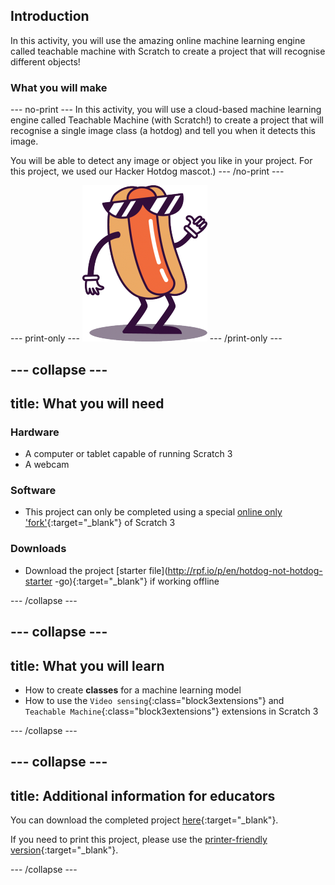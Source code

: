 ## Introduction

In this activity, you will use the amazing online machine learning engine called teachable machine with Scratch to create a project that will recognise different objects! 

### What you will make

--- no-print ---
In this activity, you will use a cloud-based machine learning engine called Teachable Machine (with Scratch!) to create a project that will recognise a single image class (a hotdog) and tell you when it detects this image. 

You will be able to detect any image or object you like in your project. For this project, we used our Hacker Hotdog mascot.)
--- /no-print ---

--- print-only ---
![Hotdog Man](images/hotdog-200x250.png)
--- /print-only ---

--- collapse ---
---
title: What you will need
---
### Hardware

+ A computer or tablet capable of running Scratch 3
+ A webcam

### Software

+ This project can only be completed using a special [online only 'fork'](http://rpf.io/ml-scratch){:target="_blank"} of Scratch 3 

### Downloads

+ Download the project [starter file](http://rpf.io/p/en/hotdog-not-hotdog-starter -go){:target="_blank"} if working offline

--- /collapse ---

--- collapse ---
---
title: What you will learn
---

+ How to create **classes** for a machine learning model
+ How to use the `Video sensing`{:class="block3extensions"} and `Teachable Machine`{:class="block3extensions"} extensions in Scratch 3


--- /collapse ---

--- collapse ---
---
title: Additional information for educators
---

You can download the completed project [here](https://rpf.io/p/en/hotdog-not-hotdog-get){:target="_blank"}.

If you need to print this project, please use the [printer-friendly version](https://projects.raspberrypi.org/en/projects/hotdog-not-hotdog/print){:target="_blank"}.

--- /collapse ---
